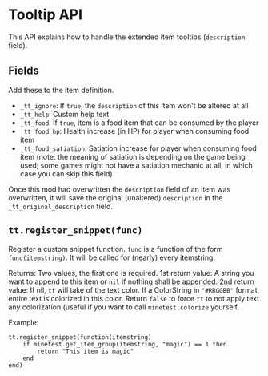 # Tooltip API
This API explains how to handle the extended item tooltips (`description` field).

## Fields

Add these to the item definition.

* `_tt_ignore`: If `true`, the `description` of this item won't be altered at all
* `_tt_help`: Custom help text
* `_tt_food`: If `true`, item is a food item that can be consumed by the player
* `_tt_food_hp`: Health increase (in HP) for player when consuming food item
* `_tt_food_satiation`: Satiation increase for player when consuming food item (note: the meaning of satiation is depending on the game being used; some games might not have a satiation mechanic at all, in which case you can skip this field)

Once this mod had overwritten the `description` field of an item was overwritten, it will save the original (unaltered) `description` in the `_tt_original_description` field.

## `tt.register_snippet(func)`

Register a custom snippet function.
`func` is a function of the form `func(itemstring)`.
It will be called for (nearly) every itemstring.

Returns: Two values, the first one is required.
1st return value: A string you want to append to this item or `nil` if nothing shall be appended.
2nd return value: If nil, `tt` will take of the text color. If a ColorString in `"#RRGGBB"` format, entire text is colorized in this color. Return `false` to force `tt` to not apply text any colorization (useful if you want to call `minetest.colorize` yourself.

Example:

```
tt.register_snippet(function(itemstring)
	if minetest.get_item_group(itemstring, "magic") == 1 then
		return "This item is magic"
	end
end)
```
